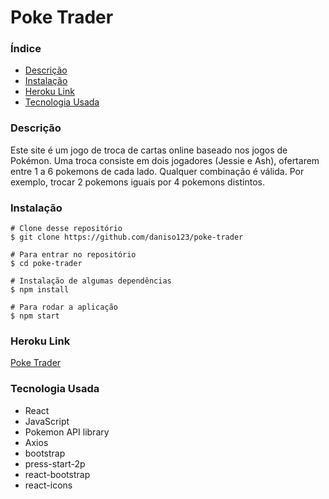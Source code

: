 # Poke Trader

### Índice

* [Descrição](#descrição)
* [Instalação](#instalação)
* [Heroku Link](#heroku-link)
* [Tecnologia Usada](#tecnologia-usada)

### Descrição
Este site é um jogo de troca de cartas online baseado nos jogos de Pokémon. Uma troca consiste em dois jogadores (Jessie e Ash), ofertarem entre 1 a 6 pokemons de cada lado. Qualquer combinação é válida. Por exemplo, trocar 2 pokemons iguais por 4 pokemons distintos. 

### Instalação
```
# Clone desse repositório
$ git clone https://github.com/daniso123/poke-trader

# Para entrar no repositório
$ cd poke-trader

# Instalação de algumas dependências 
$ npm install

# Para rodar a aplicação
$ npm start
```

### Heroku Link
[Poke Trader](https://apppoketrader.herokuapp.com/)

### Tecnologia Usada

* React
* JavaScript
* Pokemon API library
* Axios
* bootstrap
* press-start-2p
* react-bootstrap
* react-icons
